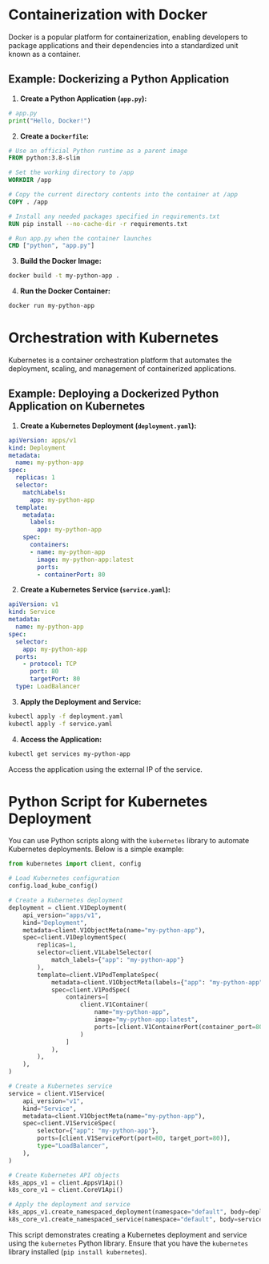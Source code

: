 # Containerization with Docker

Docker is a popular platform for containerization, enabling developers to package applications and their dependencies into a standardized unit known as a container.

## Example: Dockerizing a Python Application

1. **Create a Python Application (`app.py`):**

```python
# app.py
print("Hello, Docker!")
```

2. **Create a `Dockerfile`:**

```Dockerfile
# Use an official Python runtime as a parent image
FROM python:3.8-slim

# Set the working directory to /app
WORKDIR /app

# Copy the current directory contents into the container at /app
COPY . /app

# Install any needed packages specified in requirements.txt
RUN pip install --no-cache-dir -r requirements.txt

# Run app.py when the container launches
CMD ["python", "app.py"]
```

3. **Build the Docker Image:**

```bash
docker build -t my-python-app .
```

4. **Run the Docker Container:**

```bash
docker run my-python-app
```

# Orchestration with Kubernetes

Kubernetes is a container orchestration platform that automates the deployment, scaling, and management of containerized applications.

## Example: Deploying a Dockerized Python Application on Kubernetes

1. **Create a Kubernetes Deployment (`deployment.yaml`):**

```yaml
apiVersion: apps/v1
kind: Deployment
metadata:
  name: my-python-app
spec:
  replicas: 1
  selector:
    matchLabels:
      app: my-python-app
  template:
    metadata:
      labels:
        app: my-python-app
    spec:
      containers:
      - name: my-python-app
        image: my-python-app:latest
        ports:
        - containerPort: 80
```

2. **Create a Kubernetes Service (`service.yaml`):**

```yaml
apiVersion: v1
kind: Service
metadata:
  name: my-python-app
spec:
  selector:
    app: my-python-app
  ports:
    - protocol: TCP
      port: 80
      targetPort: 80
  type: LoadBalancer
```

3. **Apply the Deployment and Service:**

```bash
kubectl apply -f deployment.yaml
kubectl apply -f service.yaml
```

4. **Access the Application:**

```bash
kubectl get services my-python-app
```

Access the application using the external IP of the service.

# Python Script for Kubernetes Deployment

You can use Python scripts along with the `kubernetes` library to automate Kubernetes deployments. Below is a simple example:

```python
from kubernetes import client, config

# Load Kubernetes configuration
config.load_kube_config()

# Create a Kubernetes deployment
deployment = client.V1Deployment(
    api_version="apps/v1",
    kind="Deployment",
    metadata=client.V1ObjectMeta(name="my-python-app"),
    spec=client.V1DeploymentSpec(
        replicas=1,
        selector=client.V1LabelSelector(
            match_labels={"app": "my-python-app"}
        ),
        template=client.V1PodTemplateSpec(
            metadata=client.V1ObjectMeta(labels={"app": "my-python-app"}),
            spec=client.V1PodSpec(
                containers=[
                    client.V1Container(
                        name="my-python-app",
                        image="my-python-app:latest",
                        ports=[client.V1ContainerPort(container_port=80)],
                    )
                ]
            ),
        ),
    ),
)

# Create a Kubernetes service
service = client.V1Service(
    api_version="v1",
    kind="Service",
    metadata=client.V1ObjectMeta(name="my-python-app"),
    spec=client.V1ServiceSpec(
        selector={"app": "my-python-app"},
        ports=[client.V1ServicePort(port=80, target_port=80)],
        type="LoadBalancer",
    ),
)

# Create Kubernetes API objects
k8s_apps_v1 = client.AppsV1Api()
k8s_core_v1 = client.CoreV1Api()

# Apply the deployment and service
k8s_apps_v1.create_namespaced_deployment(namespace="default", body=deployment)
k8s_core_v1.create_namespaced_service(namespace="default", body=service)
```

This script demonstrates creating a Kubernetes deployment and service using the `kubernetes` Python library. Ensure that you have the `kubernetes` library installed (`pip install kubernetes`).